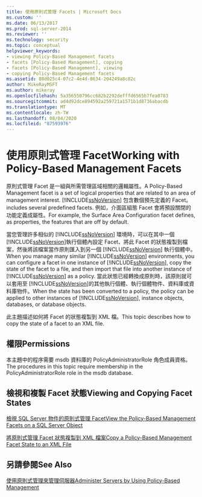 ```yaml
---
title: 使用原則式管理 Facets | Microsoft Docs
ms.custom: ''
ms.date: 06/13/2017
ms.prod: sql-server-2014
ms.reviewer: ''
ms.technology: security
ms.topic: conceptual
helpviewer_keywords:
- viewing Policy-Based Management facets
- facets [Policy-Based Management], copying
- facets [Policy-Based Management], viewing
- copying Policy-Based Management facets
ms.assetid: 88d025c4-07c2-4e4d-8634-204249a8c82c
author: MikeRayMSFT
ms.author: mikeray
ms.openlocfilehash: 5a356550796cc682b2292defffd6565b7fea0783
ms.sourcegitcommit: ad4d92dce894592a259721a1571b1d8736abacdb
ms.translationtype: MT
ms.contentlocale: zh-TW
ms.lasthandoff: 08/04/2020
ms.locfileid: "87593976"
---
```

# <a name="working-with-policy-based-management-facets"></a><span data-ttu-id="8bb9d-102">使用原則式管理 Facet</span><span class="sxs-lookup"><span data-stu-id="8bb9d-102">Working with Policy-Based Management Facets</span></span>
  <span data-ttu-id="8bb9d-103">原則式管理 Facet 是一組與所需管理區域相關的邏輯屬性。</span><span class="sxs-lookup"><span data-stu-id="8bb9d-103">A Policy-Based Management facet is a set of logical properties that are related to an area of management interest.</span></span> [!INCLUDE[ssNoVersion](../../includes/ssnoversion-md.md)] <span data-ttu-id="8bb9d-104">包含數個預先定義的 Facet。</span><span class="sxs-lookup"><span data-stu-id="8bb9d-104">includes several predefined facets.</span></span> <span data-ttu-id="8bb9d-105">例如，介面區組態 Facet 會將預設關閉的功能定義成屬性。</span><span class="sxs-lookup"><span data-stu-id="8bb9d-105">For example, the Surface Area Configuration facet defines, as properties, the features that are off by default.</span></span>  
  
 <span data-ttu-id="8bb9d-106">當您管理許多相似的 [!INCLUDE[ssNoVersion](../../includes/ssnoversion-md.md)] 環境時，可以在其中一個 [!INCLUDE[ssNoVersion](../../includes/ssnoversion-md.md)]執行個體內設定 Facet、將此 Facet 的狀態複製到檔案，然後將該檔案當作原則匯入到另一個 [!INCLUDE[ssNoVersion](../../includes/ssnoversion-md.md)] 執行個體中。</span><span class="sxs-lookup"><span data-stu-id="8bb9d-106">When you manage many similar [!INCLUDE[ssNoVersion](../../includes/ssnoversion-md.md)] environments, you can configure a facet in one instance of [!INCLUDE[ssNoVersion](../../includes/ssnoversion-md.md)], copy the state of the facet to a file, and then import that file into another instance of [!INCLUDE[ssNoVersion](../../includes/ssnoversion-md.md)] as a policy.</span></span> <span data-ttu-id="8bb9d-107">當此狀態已經轉換成原則時，該原則就可以套用至 [!INCLUDE[ssNoVersion](../../includes/ssnoversion-md.md)]的其他執行個體、執行個體物件、資料庫或資料庫物件。</span><span class="sxs-lookup"><span data-stu-id="8bb9d-107">When the state has been converted to a policy, the policy can be applied to other instances of [!INCLUDE[ssNoVersion](../../includes/ssnoversion-md.md)], instance objects, databases, or database objects.</span></span>  
  
 <span data-ttu-id="8bb9d-108">此主題描述如何將 Facet 的狀態複製到 XML 檔。</span><span class="sxs-lookup"><span data-stu-id="8bb9d-108">This topic describes how to copy the state of a facet to an XML file.</span></span>  
  
##  <a name="permissions"></a><a name="BeforeYouBegin"></a> <span data-ttu-id="8bb9d-109">權限</span><span class="sxs-lookup"><span data-stu-id="8bb9d-109">Permissions</span></span>  
 <span data-ttu-id="8bb9d-110">本主題中的程序需要 msdb 資料庫的 PolicyAdministratorRole 角色成員資格。</span><span class="sxs-lookup"><span data-stu-id="8bb9d-110">The procedures in this topic require membership in the PolicyAdministratorRole role in the msdb database.</span></span>  
  
## <a name="viewing-and-copying-facet-states"></a><span data-ttu-id="8bb9d-111">檢視和複製 Facet 狀態</span><span class="sxs-lookup"><span data-stu-id="8bb9d-111">Viewing and Copying Facet States</span></span>  
 [<span data-ttu-id="8bb9d-112">檢視 SQL Server 物件的原則式管理 Facet</span><span class="sxs-lookup"><span data-stu-id="8bb9d-112">View the Policy-Based Management Facets on a SQL Server Object</span></span>](view-the-policy-based-management-facets-on-a-sql-server-object.md)  
  
 [<span data-ttu-id="8bb9d-113">將原則式管理 Facet 狀態複製到 XML 檔案</span><span class="sxs-lookup"><span data-stu-id="8bb9d-113">Copy a Policy-Based Management Facet State to an XML File</span></span>](copy-a-policy-based-management-facet-state-to-an-xml-file.md)  
  
## <a name="see-also"></a><span data-ttu-id="8bb9d-114">另請參閱</span><span class="sxs-lookup"><span data-stu-id="8bb9d-114">See Also</span></span>  
 [<span data-ttu-id="8bb9d-115">使用原則式管理來管理伺服器</span><span class="sxs-lookup"><span data-stu-id="8bb9d-115">Administer Servers by Using Policy-Based Management</span></span>](administer-servers-by-using-policy-based-management.md)  
  
  
